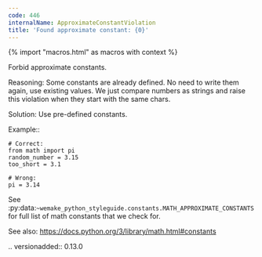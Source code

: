 ```yaml
---
code: 446
internalName: ApproximateConstantViolation
title: 'Found approximate constant: {0}'
---
```


{% import "macros.html" as macros with context %}


Forbid approximate constants.

Reasoning:
    Some constants are already defined.
    No need to write them again, use existing values.
    We just compare numbers as strings and raise this
    violation when they start with the same chars.

Solution:
    Use pre-defined constants.

Example::

    # Correct:
    from math import pi
    random_number = 3.15
    too_short = 3.1

    # Wrong:
    pi = 3.14

See
:py:data:`~wemake_python_styleguide.constants.MATH_APPROXIMATE_CONSTANTS`
for full list of math constants that we check for.

See also:
    https://docs.python.org/3/library/math.html#constants

.. versionadded:: 0.13.0